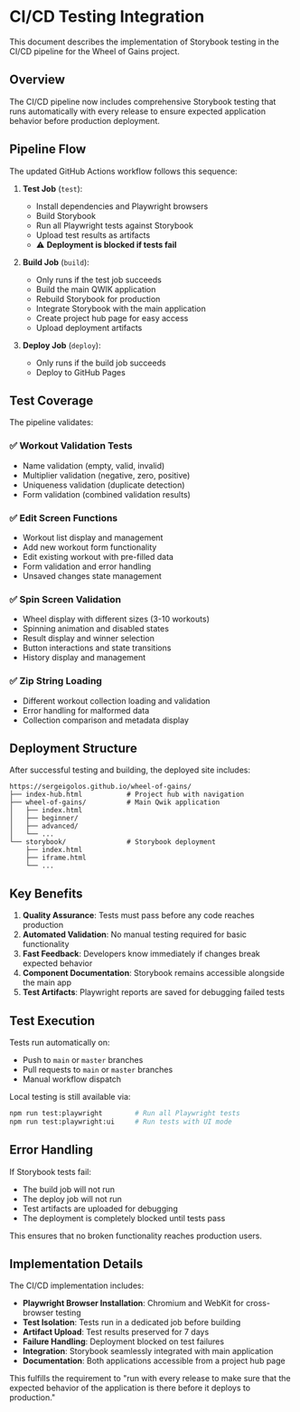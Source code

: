 # CI/CD Testing Integration

This document describes the implementation of Storybook testing in the CI/CD pipeline for the Wheel of Gains project.

## Overview

The CI/CD pipeline now includes comprehensive Storybook testing that runs automatically with every release to ensure expected application behavior before production deployment.

## Pipeline Flow

The updated GitHub Actions workflow follows this sequence:

1. **Test Job** (`test`):

   - Install dependencies and Playwright browsers
   - Build Storybook
   - Run all Playwright tests against Storybook
   - Upload test results as artifacts
   - ⚠️ **Deployment is blocked if tests fail**

2. **Build Job** (`build`):

   - Only runs if the test job succeeds
   - Build the main QWIK application
   - Rebuild Storybook for production
   - Integrate Storybook with the main application
   - Create project hub page for easy access
   - Upload deployment artifacts

3. **Deploy Job** (`deploy`):
   - Only runs if the build job succeeds
   - Deploy to GitHub Pages

## Test Coverage

The pipeline validates:

### ✅ Workout Validation Tests

- Name validation (empty, valid, invalid)
- Multiplier validation (negative, zero, positive)
- Uniqueness validation (duplicate detection)
- Form validation (combined validation results)

### ✅ Edit Screen Functions

- Workout list display and management
- Add new workout form functionality
- Edit existing workout with pre-filled data
- Form validation and error handling
- Unsaved changes state management

### ✅ Spin Screen Validation

- Wheel display with different sizes (3-10 workouts)
- Spinning animation and disabled states
- Result display and winner selection
- Button interactions and state transitions
- History display and management

### ✅ Zip String Loading

- Different workout collection loading and validation
- Error handling for malformed data
- Collection comparison and metadata display

## Deployment Structure

After successful testing and building, the deployed site includes:

```
https://sergeigolos.github.io/wheel-of-gains/
├── index-hub.html           # Project hub with navigation
├── wheel-of-gains/          # Main Qwik application
│   ├── index.html
│   ├── beginner/
│   ├── advanced/
│   └── ...
└── storybook/               # Storybook deployment
    ├── index.html
    ├── iframe.html
    └── ...
```

## Key Benefits

1. **Quality Assurance**: Tests must pass before any code reaches production
2. **Automated Validation**: No manual testing required for basic functionality
3. **Fast Feedback**: Developers know immediately if changes break expected behavior
4. **Component Documentation**: Storybook remains accessible alongside the main app
5. **Test Artifacts**: Playwright reports are saved for debugging failed tests

## Test Execution

Tests run automatically on:

- Push to `main` or `master` branches
- Pull requests to `main` or `master` branches
- Manual workflow dispatch

Local testing is still available via:

```bash
npm run test:playwright        # Run all Playwright tests
npm run test:playwright:ui     # Run tests with UI mode
```

## Error Handling

If Storybook tests fail:

- The build job will not run
- The deploy job will not run
- Test artifacts are uploaded for debugging
- The deployment is completely blocked until tests pass

This ensures that no broken functionality reaches production users.

## Implementation Details

The CI/CD implementation includes:

- **Playwright Browser Installation**: Chromium and WebKit for cross-browser testing
- **Test Isolation**: Tests run in a dedicated job before building
- **Artifact Upload**: Test results preserved for 7 days
- **Failure Handling**: Deployment blocked on test failures
- **Integration**: Storybook seamlessly integrated with main application
- **Documentation**: Both applications accessible from a project hub page

This fulfills the requirement to "run with every release to make sure that the expected behavior of the application is there before it deploys to production."
